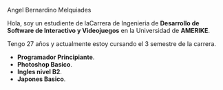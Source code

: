 Angel Bernardino Melquiades

Hola, soy un estudiente de laCarrera de Ingenieria de **Desarrollo de Software de Interactivo y Videojuegos** en la Universidad de **AMERIKE**.

Tengo 27 años y actualmente estoy cursando el 3 semestre  de la carrera.

- **Programador Principiante**.
- **Photoshop Basico**.
- **Ingles nivel B2**.
- **Japones Basico**.

